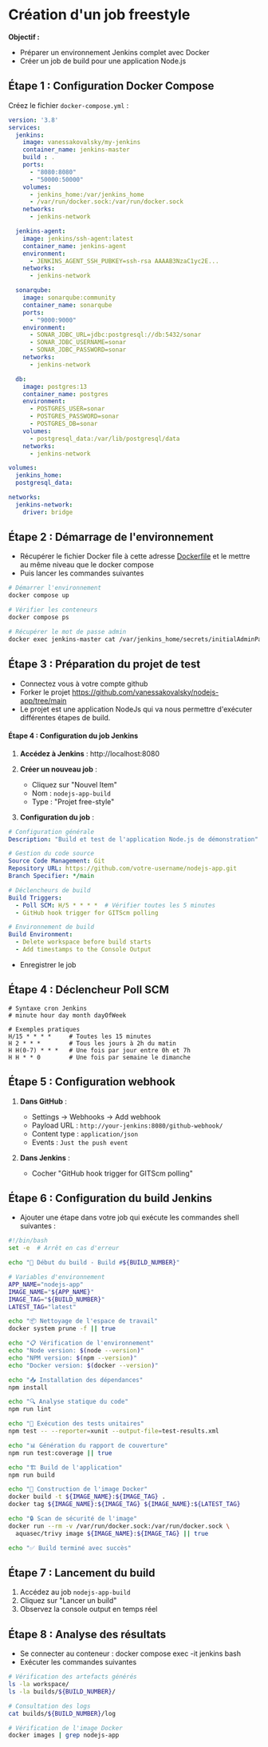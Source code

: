 # Création d'un job freestyle


**Objectif :** 

- Préparer un environnement Jenkins complet avec Docker
- Créer un job de build pour une application Node.js

## Étape 1 : Configuration Docker Compose

Créez le fichier `docker-compose.yml` :

```yaml
version: '3.8'
services:
  jenkins:
    image: vanessakovalsky/my-jenkins
    container_name: jenkins-master
    build : .
    ports:
      - "8080:8080"
      - "50000:50000"
    volumes:
      - jenkins_home:/var/jenkins_home
      - /var/run/docker.sock:/var/run/docker.sock
    networks:
      - jenkins-network

  jenkins-agent:
    image: jenkins/ssh-agent:latest
    container_name: jenkins-agent
    environment:
      - JENKINS_AGENT_SSH_PUBKEY=ssh-rsa AAAAB3NzaC1yc2E...
    networks:
      - jenkins-network

  sonarqube:
    image: sonarqube:community
    container_name: sonarqube
    ports:
      - "9000:9000"
    environment:
      - SONAR_JDBC_URL=jdbc:postgresql://db:5432/sonar
      - SONAR_JDBC_USERNAME=sonar
      - SONAR_JDBC_PASSWORD=sonar
    networks:
      - jenkins-network

  db:
    image: postgres:13
    container_name: postgres
    environment:
      - POSTGRES_USER=sonar
      - POSTGRES_PASSWORD=sonar
      - POSTGRES_DB=sonar
    volumes:
      - postgresql_data:/var/lib/postgresql/data
    networks:
      - jenkins-network

volumes:
  jenkins_home:
  postgresql_data:

networks:
  jenkins-network:
    driver: bridge
```

## Étape 2 : Démarrage de l'environnement

* Récupérer le fichier Docker file à cette adresse [Dockerfile](docker/Dockerfile) et le mettre au même niveau que le docker compose
* Puis lancer les commandes suivantes

```bash
# Démarrer l'environnement
docker compose up

# Vérifier les conteneurs
docker compose ps

# Récupérer le mot de passe admin
docker exec jenkins-master cat /var/jenkins_home/secrets/initialAdminPassword
```

## Étape 3 : Préparation du projet de test

* Connectez vous à votre compte github
* Forker le projet https://github.com/vanessakovalsky/nodejs-app/tree/main
* Le projet est une application NodeJs qui va nous permettre d'exécuter différentes étapes de build.

#### Étape 4 : Configuration du job Jenkins

1. **Accédez à Jenkins** : http://localhost:8080
2. **Créer un nouveau job** :
   - Cliquez sur "Nouvel Item"
   - Nom : `nodejs-app-build`
   - Type : "Projet free-style"

3. **Configuration du job** :

```yaml
# Configuration générale
Description: "Build et test de l'application Node.js de démonstration"

# Gestion du code source
Source Code Management: Git
Repository URL: https://github.com/votre-username/nodejs-app.git
Branch Specifier: */main

# Déclencheurs de build
Build Triggers:
  - Poll SCM: H/5 * * * *  # Vérifier toutes les 5 minutes
  - GitHub hook trigger for GITScm polling

# Environnement de build
Build Environment:
  - Delete workspace before build starts
  - Add timestamps to the Console Output
```

* Enregistrer le job

## Étape 4 : Déclencheur Poll SCM

```cron
# Syntaxe cron Jenkins
# minute hour day month dayOfWeek

# Exemples pratiques
H/15 * * * *     # Toutes les 15 minutes
H 2 * * *        # Tous les jours à 2h du matin  
H H(0-7) * * *   # Une fois par jour entre 0h et 7h
H H * * 0        # Une fois par semaine le dimanche
```

## Étape 5 : Configuration webhook

1. **Dans GitHub** :
   - Settings → Webhooks → Add webhook
   - Payload URL : `http://your-jenkins:8080/github-webhook/`
   - Content type : `application/json`
   - Events : `Just the push event`

2. **Dans Jenkins** :
   - Cocher "GitHub hook trigger for GITScm polling"
  

## Étape 6 : Configuration du build Jenkins

* Ajouter une étape dans votre job qui exécute les commandes shell suivantes :

```bash
#!/bin/bash
set -e  # Arrêt en cas d'erreur

echo "🚀 Début du build - Build #${BUILD_NUMBER}"

# Variables d'environnement
APP_NAME="nodejs-app"
IMAGE_NAME="${APP_NAME}"
IMAGE_TAG="${BUILD_NUMBER}"
LATEST_TAG="latest"

echo "📦 Nettoyage de l'espace de travail"
docker system prune -f || true

echo "📋 Vérification de l'environnement"
echo "Node version: $(node --version)"
echo "NPM version: $(npm --version)"
echo "Docker version: $(docker --version)"

echo "📥 Installation des dépendances"
npm install

echo "🔍 Analyse statique du code"
npm run lint

echo "🧪 Exécution des tests unitaires"
npm test -- --reporter=xunit --output-file=test-results.xml

echo "📊 Génération du rapport de couverture"
npm run test:coverage || true

echo "🏗️ Build de l'application"
npm run build

echo "🐳 Construction de l'image Docker"
docker build -t ${IMAGE_NAME}:${IMAGE_TAG} .
docker tag ${IMAGE_NAME}:${IMAGE_TAG} ${IMAGE_NAME}:${LATEST_TAG}

echo "🔒 Scan de sécurité de l'image"
docker run --rm -v /var/run/docker.sock:/var/run/docker.sock \
  aquasec/trivy image ${IMAGE_NAME}:${IMAGE_TAG} || true

echo "✅ Build terminé avec succès"
```

## Étape 7 : Lancement du build

1. Accédez au job `nodejs-app-build`
2. Cliquez sur "Lancer un build"
3. Observez la console output en temps réel

## Étape 8 : Analyse des résultats

* Se connecter au conteneur : docker compose exec -it jenkins bash
* Exécuter les commandes suivantes

```bash
# Vérification des artefacts générés
ls -la workspace/
ls -la builds/${BUILD_NUMBER}/

# Consultation des logs
cat builds/${BUILD_NUMBER}/log

# Vérification de l'image Docker
docker images | grep nodejs-app
```
